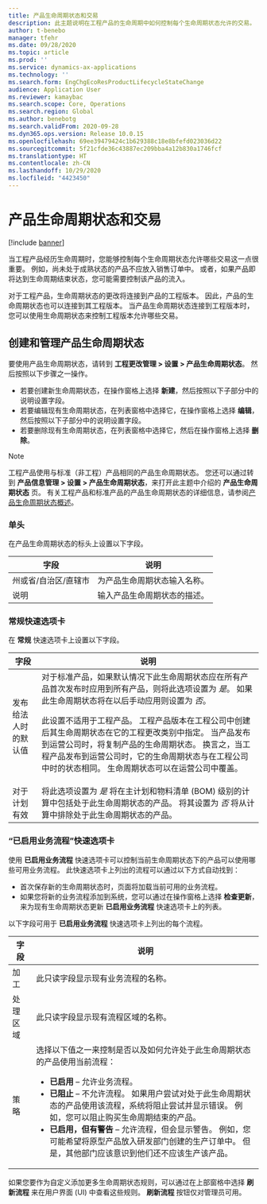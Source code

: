 ```yaml
---
title: 产品生命周期状态和交易
description: 此主题说明在工程产品的生命周期中如何控制每个生命周期状态允许的交易。
author: t-benebo
manager: tfehr
ms.date: 09/28/2020
ms.topic: article
ms.prod: ''
ms.service: dynamics-ax-applications
ms.technology: ''
ms.search.form: EngChgEcoResProductLifecycleStateChange
audience: Application User
ms.reviewer: kamaybac
ms.search.scope: Core, Operations
ms.search.region: Global
ms.author: benebotg
ms.search.validFrom: 2020-09-28
ms.dyn365.ops.version: Release 10.0.15
ms.openlocfilehash: 69ee39479424c1b629388c18e8bfefd023036d22
ms.sourcegitcommit: 5f21cfde36c43887ec209bba4a12b830a1746fcf
ms.translationtype: HT
ms.contentlocale: zh-CN
ms.lasthandoff: 10/29/2020
ms.locfileid: "4423450"
---
```

# <a name="product-lifecycle-states-and-transactions"></a>产品生命周期状态和交易

[!include [banner](../includes/banner.md)]

当工程产品经历生命周期时，您能够控制每个生命周期状态允许哪些交易这一点很重要。 例如，尚未处于成熟状态的产品不应放入销售订单中。 或者，如果产品即将达到生命周期结束状态，您可能需要控制该产品的流入。

对于工程产品，生命周期状态的更改将连接到产品的工程版本。 因此，产品的生命周期状态也可以连接到其工程版本。 当产品生命周期状态连接到工程版本时，您可以使用生命周期状态来控制工程版本允许哪些交易。

## <a name="create-and-manage-product-lifecycle-states"></a>创建和管理产品生命周期状态

要使用产品生命周期状态，请转到 **工程更改管理 \> 设置 \> 产品生命周期状态**。 然后按照以下步骤之一操作。

- 若要创建新生命周期状态，在操作窗格上选择 **新建**，然后按照以下子部分中的说明设置字段。
- 若要编辑现有生命周期状态，在列表窗格中选择它，在操作窗格上选择 **编辑**，然后按照以下子部分中的说明设置字段。
- 若要删除现有生命周期状态，在列表窗格中选择它，然后在操作窗格上选择 **删除**。

> [!NOTE]
> 工程产品使用与标准（非工程）产品相同的产品生命周期状态。 您还可以通过转到 **产品信息管理 \> 设置 \> 产品生命周期状态**，来打开此主题中介绍的 **产品生命周期状态** 页。 有关工程产品和标准产品的产品生命周期状态的详细信息，请参阅[产品生命周期状态概述](../pim/product-lifecycle.md)。

### <a name="header"></a>单头

在产品生命周期状态的标头上设置以下字段。

| 字段 | 说明 |
|---|---|
| 州或省/自治区/直辖市 | 为产品生命周期状态输入名称。 |
| 说明 | 输入产品生命周期状态的描述。 |

### <a name="general-fasttab"></a>常规快速选项卡

在 **常规** 快速选项卡上设置以下字段。

| 字段 | 说明 |
|---|---|
| 发布给法人时的默认值 | 对于标准产品，如果默认情况下此生命周期状态应在所有产品首次发布时应用到所有产品，则将此选项设置为 *是*。 如果此生命周期状态将在以后手动应用则设置为 *否*。<p>此设置不适用于工程产品。 工程产品版本在工程公司中创建后其生命周期状态在它的工程更改类别中指定。 当产品发布到运营公司时，将复制产品的生命周期状态。 换言之，当工程产品发布到运营公司时，它的生命周期状态与在工程公司中时的状态相同。 生命周期状态可以在运营公司中覆盖。</p> |
| 对于计划有效 | 将此选项设置为 *是* 将在主计划和物料清单 (BOM) 级别的计算中包括处于此生命周期状态的产品。 将其设置为 *否* 将从计算中排除处于此生命周期状态的产品。 |

### <a name="enabled-business-processes-fasttab"></a>“已启用业务流程”快速选项卡

使用 **已启用业务流程** 快速选项卡可以控制当前生命周期状态下的产品可以使用哪些可用业务流程。 此快速选项卡上列出的流程可以通过以下方式自动找到：

- 首次保存新的生命周期状态时，页面将加载当前可用的业务流程。
- 如果您将新的业务流程添加到系统，您可以通过在操作窗格上选择 **检查更新**，来为现有生命周期状态更新 **已启用业务流程** 快速选项卡上的列表。

以下字段可用于 **已启用业务流程** 快速选项卡上列出的每个流程。

| 字段 | 说明 |
|---|---|
| 加工 | 此只读字段显示现有业务流程的名称。 |
| 处理区域 | 此只读字段显示现有流程区域的名称。 |
| 策略 | 选择以下值之一来控制是否以及如何允许处于此生命周期状态的产品使用当前流程：<ul><li>**已启用** – 允许业务流程。</li><li>**已阻止** – 不允许流程。 如果用户尝试对处于此生命周期状态的产品使用该流程，系统将阻止尝试并显示错误。 例如，您可以阻止购买生命周期结束的产品。</li><li>**已启用，但有警告** – 允许流程，但会显示警告。 例如，您可能希望将原型产品放入研发部门创建的生产订单中。 但是，其他部门应该意识到他们还不应该生产该产品。</li></ul> |

如果您要作为自定义添加更多生命周期状态规则，可以通过在上部窗格中选择 **刷新流程** 来在用户界面 (UI) 中查看这些规则。 **刷新流程** 按钮仅对管理员可用。
